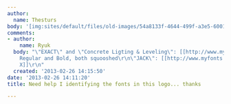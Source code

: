 ```yaml
---
author:
  name: Thesturs
body: '[img:sites/default/files/old-images/54a8133f-4644-499f-a3e5-60013f532e8f_5390.jpg]'
comments:
- author:
    name: Ryuk
  body: "\"EXACT\" and \"Concrete Ligting & Leveling\": [[http://www.myfonts.com/fonts/ascender/calibri/|Calibri]]
    Regular and Bold, both squooshed\r\n\"JACK\": [[http://www.myfonts.com/fonts/typodermic/neuropol-x/|Neuropol
    X]]\r\n"
  created: '2013-02-26 14:15:50'
date: '2013-02-26 14:11:20'
title: Need help I identifying the fonts in this logo... thanks

---
```

